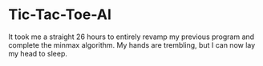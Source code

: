 # Tic-Tac-Toe-AI
It took me a straight 26 hours to entirely revamp my previous program and complete the minmax algorithm. My hands are trembling, but I can now lay my head to sleep.
